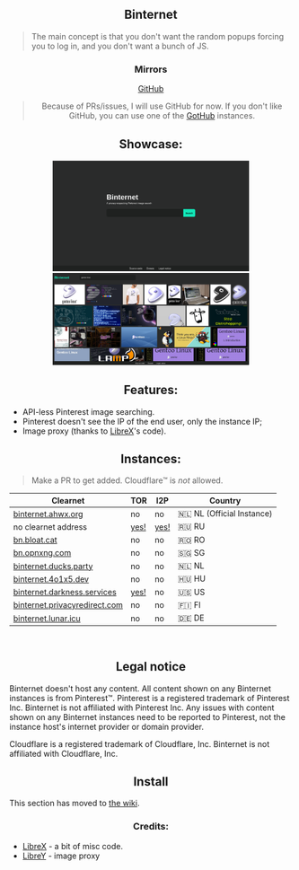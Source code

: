 <h2 align="center">Binternet</h2>

> The main concept is that you don't want the random popups forcing you to log in, and you don't want a bunch of JS.

<h3 align="center">Mirrors</h3>

<div align="center">
 
[GitHub](https://github.com/Ahwxorg/Binternet)

> Because of PRs/issues, I will use GitHub for now. If you don't like GitHub, you can use one of the [GotHub](https://codeberg.org/gothub/gothub) instances.

 </div>


<h2 align="center">Showcase:</h2>
<p align="center">
  <img src="https://raw.githubusercontent.com/Ahwxorg/binternet/main/static/img/binternet-1.png" width="350">
  <img src="https://raw.githubusercontent.com/Ahwxorg/binternet/main/static/img/binternet-2.png" width="350">
</p>


<h2 align="center">Features:</h2>

* API-less Pinterest image searching.
* Pinterest doesn't see the IP of the end user, only the instance IP;
* Image proxy (thanks to [LibreX](https://github.com/hnhx/LibreX)'s code).


<h2 align="center">Instances:</h2>

> Make a PR to get added. Cloudflare™ is *not* allowed.

| Clearnet | TOR | I2P | Country |
|-|-|-|-|
| [binternet.ahwx.org](https://binternet.ahwx.org/) | no | no | 🇳🇱 NL (Official Instance) |
| no clearnet address | [yes!](http://binternet.skunky7dhv7nohsoalpwe3sxfz3fbkad7r3wk632riye25vqm3meqead.onion/) | [yes!](http://5cv2aw6jhe6la444vpn3jvo46442ls3ccgp3difx5ddlv5yf4hlq.b32.i2p/) | 🇷🇺﻿﻿ RU |
| [bn.bloat.cat](https://bn.bloat.cat/) | no | no | 🇷🇴 RO |
| [bn.opnxng.com](https://bn.opnxng.com) | no | no | 🇸🇬 SG |
| [binternet.ducks.party](https://binternet.ducks.party) | no | no | 🇳🇱 NL |
| [binternet.4o1x5.dev](https://binternet.4o1x5.dev/) | no | no | 🇭🇺 HU |
| [binternet.darkness.services](https://binternet.darkness.services) | [yes!](http://binternet.darknessrdor43qkl2ngwitj72zdavfz2cead4t5ed72bybgauww5lyd.onion/) | no | 🇺🇸 US |
| [binternet.privacyredirect.com](https://binternet.privacyredirect.com/) | no | no | 🇫🇮 FI |
| [binternet.lunar.icu](https://binternet.lunar.icu) | no | no | 🇩🇪 DE |
<br>


<h2 align="center">Legal notice</h2>

Binternet doesn't host any content. All content shown on any Binternet instances is from Pinterest™. Pinterest is a registered trademark of Pinterest Inc. Binternet is not affiliated with Pinterest Inc. Any issues with content shown on any Binternet instances need to be reported to Pinterest, not the instance host's internet provider or domain provider.

Cloudflare is a registered trademark of Cloudflare, Inc. Binternet is not affiliated with Cloudflare, Inc.


<h2 align="center">Install</h2>

This section has moved to [the wiki](https://github.com/Ahwxorg/Binternet/wiki/Installing).


<h3 align="center">Credits:</h3>

* [LibreX](https://github.com/hnhx/librex) - a bit of misc code.
* [LibreY](https://github.com/Ahwxorg/LibreY) - image proxy
